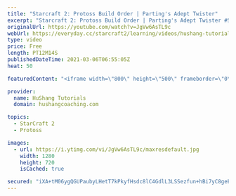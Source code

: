 ```yaml
---
title: "Starcraft 2: Protoss Build Order | Parting's Adept Twister"
excerpt: "Starcraft 2: Protoss Build Order | Parting's Adept Twister #Starcraft2 #ProtossBuildOrder #Parting  Coaching -------------------------------------------------------------------------- Website: https://www.hushangcoaching.com  Interested in Starcraft lessons? Check out my website! I would love to help"
originalUrl: https://youtube.com/watch?v=JgVw6AsTL9c
webUrl: https://everyday.cc/starcraft2/learning/videos/hushang-tutorials-starcraft-2-protoss-build-order-partings-adept-twister/
type: video
price: Free
length: PT12M14S
publishedDateTime: 2021-03-06T06:55:05Z
heat: 50

featuredContent: "<iframe width=\"800\" height=\"500\" frameborder=\"0\" src=\"https://www.youtube.com/embed/JgVw6AsTL9c\" allow=\"accelerometer; autoplay; encrypted-media; gyroscope; picture-in-picture\" allowfullscreen></iframe>"

provider:
  name: HuShang Tutorials
  domain: hushangcoaching.com

topics:
  - StarCraft 2
  - Protoss

images:
  - url: https://i.ytimg.com/vi/JgVw6AsTL9c/maxresdefault.jpg
    width: 1280
    height: 720
    isCached: true

secured: "iXA+tM06ygQGUPaubyLHetT7kPkyfHsdc8lC4GdlL3LSSezfun+hBi7yC8geE73hf2i0OhcK157dkOH+DBaLWK+Hk6spDvAF/awVt2hLuIoFG1iF8jK9HKfLDAm9qY1fX+vu/0DZ59owwTF44Eb5SXhTnq+Umk/VOt0dgK1e65OQT0pSSP8e+zDrouTKfcj4JAAEye9cq0b/MShFaRMIpoR2Pm7E2E5mNlnICTfWopDNCqiApdG0aav+VxXFPqmjoxSX5alYoAUYLV7AH0pKsf3F5kRucaasHUAJXBtc+e9f83kNJbL84vXOpHf5Mdz6wbvqxiAYy/QrXcKSZ14vgkQMmQtJY5jpfqPmEJYFEKkOcmiADpvuxnTNmJki1Y7o8s1yzdamgJ5ezRfysHNIIYyfoKkDFmyLECCJdXxNojc=;4Kew7oUfKf6sWm43hliXhg=="
---
```


